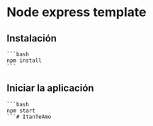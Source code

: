 # Node express template

## Instalación
    
    ```bash
    npm install
    ```

## Iniciar la aplicación

    ```bash
    npm start
    ```#   I t a n T e A m o  
 